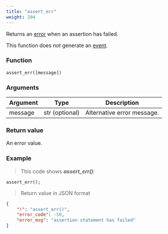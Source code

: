 ```yaml
---
title: "assert_err"
weight: 204
---
```


Returns an [error](../../data-types/error) when an assertion has failed.

This function does *not* generate an [event](../../overview/events).

### Function
`assert_err([message])`

### Arguments
Argument | Type | Description
-------- | ---- | -----------
message | str (optional) | Alternative error message.

### Return value
An error value.

### Example

> This code shows ***assert_err()***:

```thingsdb,json_response
assert_err();
```

> Return value in JSON format

```json
{
    "!": "assert_err()",
    "error_code": -50,
    "error_msg": "assertion statement has failed"
}
```
